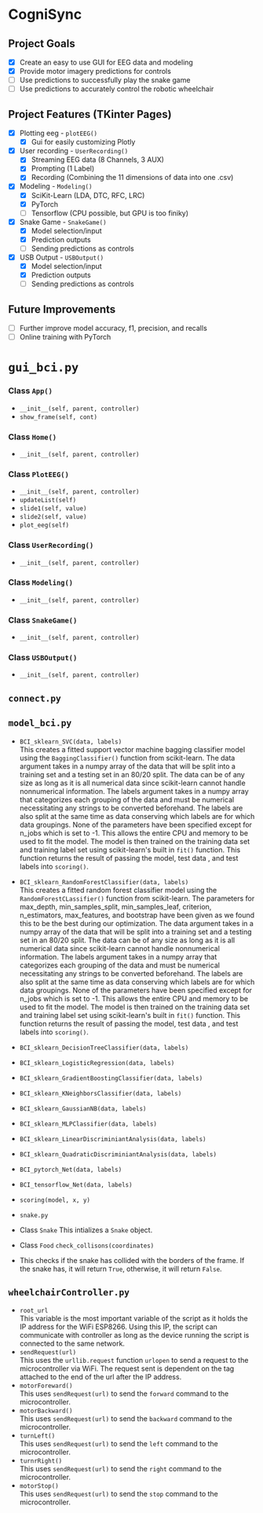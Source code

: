 # CogniSync

## Project Goals
- [X] Create an easy to use GUI for EEG data and modeling
- [X] Provide motor imagery predictions for controls
- [ ] Use predictions to successfully play the snake game
- [ ] Use predictions to accurately control the robotic wheelchair

## Project Features (TKinter Pages)
- [X] Plotting eeg - ```plotEEG()```
  - [X] Gui for easily customizing Plotly
- [X] User recording - ```UserRecording()```
  - [X] Streaming EEG data (8 Channels, 3 AUX)
  - [X] Prompting (1 Label)
  - [X] Recording (Combining the 11 dimensions of data into one .csv)
- [X] Modeling - ```Modeling()```
  - [X] SciKit-Learn (LDA, DTC, RFC, LRC)
  - [X] PyTorch
  - [ ] Tensorflow (CPU possible, but GPU is too finiky)
- [X] Snake Game - ```SnakeGame()```
  - [X] Model selection/input
  - [X] Prediction outputs
  - [ ] Sending predictions as controls
- [X] USB Output - ```USBOutput()```
  - [X] Model selection/input
  - [X] Prediction outputs
  - [ ] Sending predictions as controls

## Future Improvements
- [ ] Further improve model accuracy, f1, precision, and recalls
- [ ] Online training with PyTorch

# ```gui_bci.py```

### Class ```App()```
  - ```__init__(self, parent, controller)```
  - ```show_frame(self, cont)```
### Class ```Home()```
  - ```__init__(self, parent, controller)```
### Class ```PlotEEG()```
  - ```__init__(self, parent, controller)```
  - ```updateList(self)```
  - ```slide1(self, value)```
  - ```slide2(self, value)```
  - ```plot_eeg(self)```
### Class ```UserRecording()```
  - ```__init__(self, parent, controller)```
### Class ```Modeling()```
  - ```__init__(self, parent, controller)```
### Class ```SnakeGame()```
  - ```__init__(self, parent, controller)```
### Class ```USBOutput()```
  - ```__init__(self, parent, controller)```

## ```connect.py```

## ```model_bci.py```
 - ```BCI_sklearn_SVC(data, labels)```  
  This creates a fitted support vector machine bagging classifier model using the ```BaggingClassifier()``` function from scikit-learn. 
  The data argument takes in a numpy array of the data that will be split into a training set and a testing set in an 80/20 split. 
  The data can be of any size as long as it is all numerical data since scikit-learn cannot handle nonnumerical information.
  The labels argument takes in a numpy array that categorizes each grouping of the data and must be numerical necessitating any strings to be converted beforehand. The labels are also split at the same time as data conserving which labels are for which data groupings. None of the parameters have been specified except for n_jobs which is set to -1. This allows the entire CPU and memory to be used to fit 
  the model. The model is then trained on the training data set and training label set using scikit-learn's built in ```fit()``` function.
  This function returns the result of passing the model, test data , and test labels into ```scoring()```.
 - ```BCI_sklearn_RandomForestClassifier(data, labels)```  
  This creates a fitted random forest classifier model using the ```RandomForestCLassifier()``` function from scikit-learn. 
  The parameters for max_depth, min_samples_split, min_samples_leaf, criterion, n_estimators, max_features, and bootstrap have been given as 
  we found this to be the best during our optimization. The data argument takes in a numpy array of the data that will be split into a training set and a testing set in an 80/20 split. The data can be of any size as long as it is all numerical data since scikit-learn cannot handle nonnumerical information. The labels argument takes in a numpy array that categorizes each grouping of the data and must be numerical necessitating any strings to be converted beforehand. The labels are also split at the same time as data conserving which labels are for which data groupings. None of the parameters have been specified except for n_jobs which is set to -1. This allows the entire CPU and memory to be used to fit 
  the model. The model is then trained on the training data set and training label set using scikit-learn's built in ```fit()``` function.
  This function returns the result of passing the model, test data , and test labels into ```scoring()```.
 - ```BCI_sklearn_DecisionTreeClassifier(data, labels)```  

 - ```BCI_sklearn_LogisticRegression(data, labels)```  

 - ```BCI_sklearn_GradientBoostingClassifier(data, labels)```  

 - ```BCI_sklearn_KNeighborsClassifier(data, labels)```  

 - ```BCI_sklearn_GaussianNB(data, labels)```  

 - ```BCI_sklearn_MLPClassifier(data, labels)```  

 - ```BCI_sklearn_LinearDiscriminiantAnalysis(data, labels)```  

 - ```BCI_sklearn_QuadraticDiscriminiantAnalysis(data, labels)```  

 - ```BCI_pytorch_Net(data, labels)```  

 - ```BCI_tensorflow_Net(data, labels)```  

 - ```scoring(model, x, y)```  

- ```snake.py```  
- Class ```Snake```
  This intializes a ```Snake``` object. 
- Class ```Food```
  ```check_collisons(coordinates)```  
- This checks if the snake has collided with the borders of the frame.
  If the snake has, it will return ```True```, otherwise, it will return ```False```.
## ```wheelchairController.py```
 - ```root_url```  
   This variable is the most important variable of the script as it holds the IP address for the WiFi ESP8266.
   Using this IP, the script can communicate with controller as long as the device running the script is connected to the same network.
 - ```sendRequest(url)```  
   This uses the ```urllib.request``` function ```urlopen``` to send a request to the microcontroller via WiFi.
   The request sent is dependent on the tag attached to the end of the url after the IP address.
 - ```motorForeward()```  
   This uses ```sendRequest(url)``` to send the ```forward``` command to the microcontroller.
 - ```motorBackward()```  
   This uses ```sendRequest(url)``` to send the ```backward``` command to the microcontroller.
 - ```turnLeft()```  
   This uses ```sendRequest(url)``` to send the ```left``` command to the microcontroller.
 - ```turnrRight()```  
   This uses ```sendRequest(url)``` to send the ```right``` command to the microcontroller.
 - ```motorStop()```  
   This uses ```sendRequest(url)``` to send the ```stop``` command to the microcontroller.
